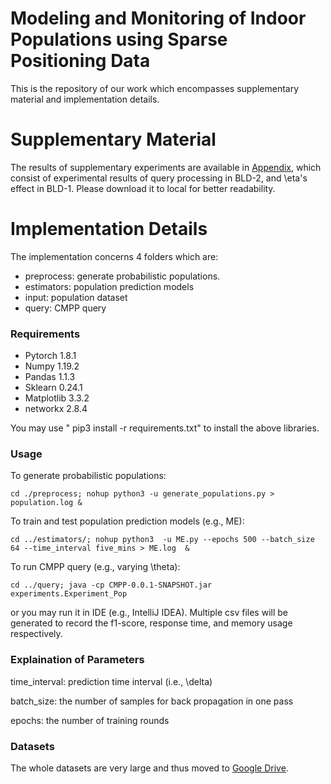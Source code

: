 
# Modeling and Monitoring of Indoor Populations using Sparse Positioning Data


This is the repository of our work which encompasses supplementary material and implementation details.
# Supplementary Material
The results of supplementary experiments are available in [Appendix](https://github.com/XLI-2020/CMPP/blob/main/Appendix.pdf), which consist of experimental results of query processing in BLD-2, and \eta's effect in BLD-1. Please download it to local for better readability.


# Implementation Details
The implementation concerns 4 folders which are: 
- preprocess: generate probabilistic populations.
- estimators: population prediction models
- input: population dataset
- query: CMPP query

### Requirements
- Pytorch 1.8.1
- Numpy 1.19.2
- Pandas 1.1.3
- Sklearn 0.24.1
- Matplotlib 3.3.2
- networkx 2.8.4

You may use " pip3 install -r requirements.txt" to install the above libraries.

### Usage
To generate probabilistic populations:
```
cd ./preprocess; nohup python3 -u generate_populations.py > population.log &
```
To train and test population prediction models (e.g., ME):
``` 
cd ../estimators/; nohup python3  -u ME.py --epochs 500 --batch_size 64 --time_interval five_mins > ME.log  &
```
To run CMPP query (e.g., varying \theta):
``` 
cd ../query; java -cp CMPP-0.0.1-SNAPSHOT.jar experiments.Experiment_Pop
```
or you may run it  in IDE (e.g., IntelliJ IDEA). Multiple csv files will be generated to record the f1-score, response time, and memory usage respectively.

### Explaination of Parameters

time_interval: prediction time interval (i.e., \delta)

batch_size: the number of samples for back propagation in one pass

epochs: the number of training rounds

### Datasets
The whole datasets are very large and thus moved to [Google Drive](https://drive.google.com/drive/folders/1QtaNA4ppB_2KawGpmaUNMU39W_x5wGea?usp=sharing). 

[//]: # (### Acknowledgements)

[//]: # (We appreciate [ASTGNN]&#40;https://github.com/guoshnBJTU/ASTGNN&#41; and [STGCN]&#40;https://github.com/FelixOpolka/STGCN-PyTorch&#41; for publishing codes for ASTGNN and STGCN models respectively. They serve as )

[//]: # (baselines after being adapted into our application scenario.)



